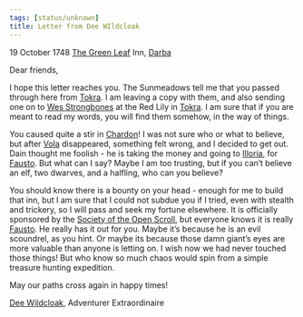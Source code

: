 ```yaml
---
tags: [status/unknown]
title: Letter from Dee WIldcloak
---
```

  
19 October 1748
[The Green Leaf](<../../../gazetteer/greater-dunmar/realms/dunmar/coastal-dunmar/darba/the-green-leaf.md>) Inn, [Darba](<../../../gazetteer/greater-dunmar/realms/dunmar/coastal-dunmar/darba/darba.md>)
  
Dear friends,

I hope this letter reaches you. The Sunmeadows tell me that you passed through here from [Tokra](<../../../gazetteer/greater-dunmar/realms/dunmar/central-dunmar/tokra/tokra.md>). I am leaving a copy with them, and also sending one on to [Wes Strongbones](<../../../people/halflings/wes-strongbones.md>) at the Red Lily in [Tokra](<../../../gazetteer/greater-dunmar/realms/dunmar/central-dunmar/tokra/tokra.md>). I am sure that if you are meant to read my words, you will find them somehow, in the way of things.

You caused quite a stir in [Chardon](<../../../gazetteer/west-coast/chardonian-empire/chardon/chardon.md>)! I was not sure who or what to believe, but after [Vola](<../../../people/chardonians/vola.md>) disappeared, something felt wrong, and I decided to get out. Dain thought me foolish - he is taking the money and going to [Illoria](<../../../gazetteer/west-coast/illoria.md>), for [Fausto](<../../../people/chardonians/fausto.md>). But what can I say? Maybe I am too trusting, but if you can’t believe an elf, two dwarves, and a halfling, who can you believe? 

You should know there is a bounty on your head - enough for me to build that inn, but I am sure that I could not subdue you if I tried, even with stealth and trickery, so I will pass and seek my fortune elsewhere. It is officially sponsored by the [Society of the Open Scroll](<../../../groups/society-of-the-open-scroll.md>), but everyone knows it is really [Fausto](<../../../people/chardonians/fausto.md>). He really has it out for you. Maybe it’s because he is an evil scoundrel, as you hint. Or maybe its because those damn giant’s eyes are more valuable than anyone is letting on. I wish now we had never touched those things! But who know so much chaos would spin from a simple treasure hunting expedition. 

May our paths cross again in happy times!

[Dee Wildcloak](<../../../people/halflings/dee-wildcloak.md>), Adventurer Extraordinaire